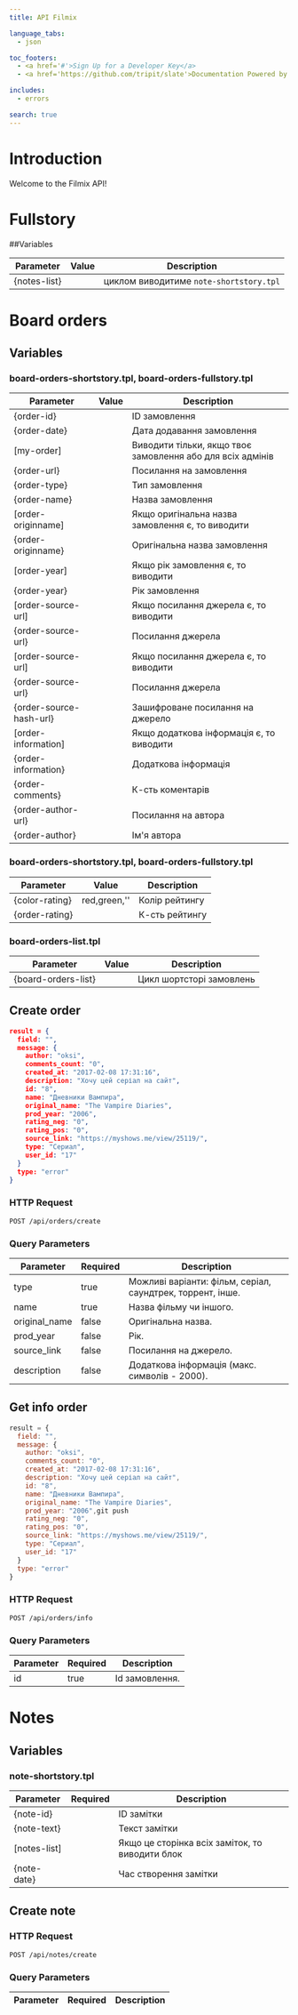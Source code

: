 ```yaml
---
title: API Filmix

language_tabs:
  - json

toc_footers:
  - <a href='#'>Sign Up for a Developer Key</a>
  - <a href='https://github.com/tripit/slate'>Documentation Powered by Slate</a>

includes:
  - errors

search: true
---
```


# Introduction

Welcome to the Filmix API!

# Fullstory

##Variables

Parameter | Value | Description
--------- | ------- | -----------
{notes-list} |  | циклом виводитиме `note-shortstory.tpl`

# Board orders

## Variables
### board-orders-shortstory.tpl, board-orders-fullstory.tpl

Parameter | Value | Description
--------- | ------- | -----------
{order-id} |  | ID замовлення
{order-date} |  | Дата додавання замовлення
[my-order] |  | Виводити тільки, якщо твоє замовлення або для всіх адмінів
{order-url} | | Посилання на замовлення
{order-type} | | Тип замовлення
{order-name} | | Назва замовлення
[order-originname] | | Якщо оригінальна назва замовлення є, то виводити
{order-originname} | | Оригінальна назва замовлення
[order-year] | | Якщо рік замовлення є, то виводити
{order-year} | | Рік замовлення
[order-source-url] | | Якщо посилання джерела є, то виводити
{order-source-url} | | Посилання джерела
[order-source-url] | | Якщо посилання джерела є, то виводити
{order-source-url} | | Посилання джерела
{order-source-hash-url} | | Зашифроване посилання на джерело
[order-information] | | Якщо додаткова інформація є, то виводити
{order-information} | | Додаткова інформація
{order-comments} | | К-сть коментарів
{order-author-url} | | Посилання на автора
{order-author} | | Ім'я автора

### board-orders-shortstory.tpl, board-orders-fullstory.tpl

Parameter | Value | Description
--------- | ------- | -----------
{color-rating} | red,green,'' | Колір рейтингу
{order-rating} | | К-сть рейтингу

### board-orders-list.tpl

Parameter | Value | Description
--------- | ------- | -----------
{board-orders-list} | | Цикл шортсторі замовлень

## Create order

```json
result = {
  field: "",
  message: {
    author: "oksi",
    comments_count: "0",
    created_at: "2017-02-08 17:31:16",
    description: "Хочу цей серіал на сайт",
    id: "8",
    name: "Дневники Вампира",
    original_name: "The Vampire Diaries",
    prod_year: "2006",
    rating_neg: "0",
    rating_pos: "0",
    source_link: "https://myshows.me/view/25119/",
    type: "Сериал",
    user_id: "17"
  }
  type: "error"
}
```

### HTTP Request

`POST /api/orders/create`

### Query Parameters

Parameter | Required | Description
--------- | ------- | -----------
type | true | Можливі варіанти: фільм, серіал, саундтрек, торрент, інше.
name | true | Назва фільму чи іншого.
original_name | false | Оригінальна назва.
prod_year | false | Рік.
source_link | false | Посилання на джерело.
description | false | Додаткова інформація (макс. символів - 2000).

## Get info order

```javascript
result = {
  field: "",
  message: {
    author: "oksi",
    comments_count: "0",
    created_at: "2017-02-08 17:31:16",
    description: "Хочу цей серіал на сайт",
    id: "8",
    name: "Дневники Вампира",
    original_name: "The Vampire Diaries",
    prod_year: "2006",git push
    rating_neg: "0",
    rating_pos: "0",
    source_link: "https://myshows.me/view/25119/",
    type: "Сериал",
    user_id: "17"
  }
  type: "error"
}
```

### HTTP Request

`POST /api/orders/info`

### Query Parameters

Parameter | Required | Description
--------- | ------- | -----------
id | true | Id замовлення.

# Notes

## Variables

### note-shortstory.tpl

Parameter | Required | Description
--------- | ------- | -----------
{note-id} | | ID замітки
{note-text} | | Текст замітки
[notes-list] | | Якщо це сторінка всіх заміток, то виводити блок
{note-date} | | Час створення замітки

## Create note

### HTTP Request

`POST /api/notes/create`

### Query Parameters

Parameter | Required | Description
--------- | ------- | -----------

